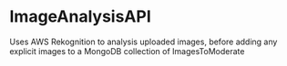 # ImageAnalysisAPI

Uses AWS Rekognition to analysis uploaded images, before adding any explicit images to a MongoDB collection of ImagesToModerate